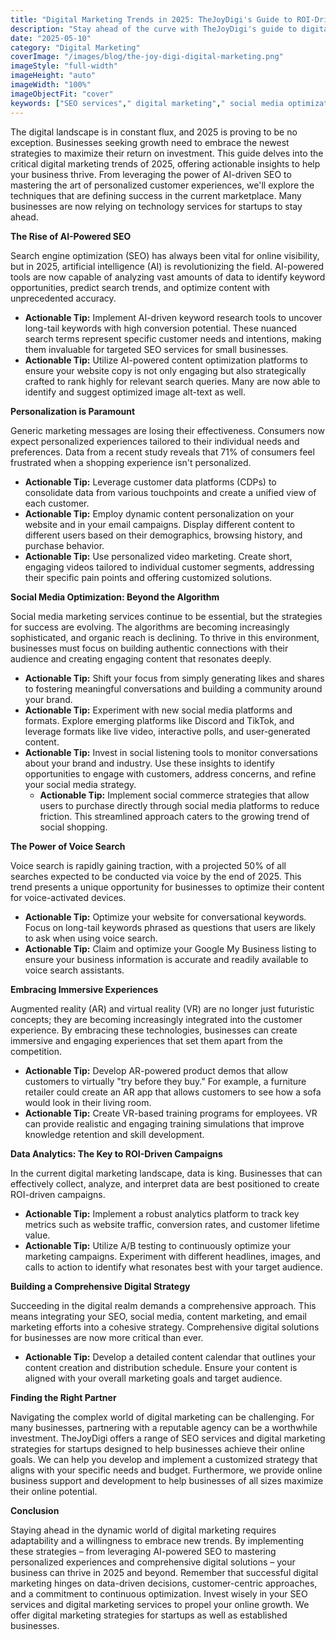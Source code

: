 ```yaml
---
title: "Digital Marketing Trends in 2025: TheJoyDigi's Guide to ROI-Driven Campaigns"
description: "Stay ahead of the curve with TheJoyDigi's guide to digital marketing trends in 2025. Discover how to create ROI-driven campaigns using data analytics, personalization, and innovative channels to reach your target audience effectively."
date: "2025-05-10"
category: "Digital Marketing"
coverImage: "/images/blog/the-joy-digi-digital-marketing.png"
imageStyle: "full-width"
imageHeight: "auto"
imageWidth: "100%"
imageObjectFit: "cover"
keywords: ["SEO services"," digital marketing"," social media optimization","SEO services for small businesses"," digital marketing strategies for startups"," social media marketing services"]
---
```


The digital landscape is in constant flux, and 2025 is proving to be no exception. Businesses seeking growth need to embrace the newest strategies to maximize their return on investment. This guide delves into the critical digital marketing trends of 2025, offering actionable insights to help your business thrive. From leveraging the power of AI-driven SEO to mastering the art of personalized customer experiences, we'll explore the techniques that are defining success in the current marketplace. Many businesses are now relying on technology services for startups to stay ahead.

**The Rise of AI-Powered SEO**

Search engine optimization (SEO) has always been vital for online visibility, but in 2025, artificial intelligence (AI) is revolutionizing the field. AI-powered tools are now capable of analyzing vast amounts of data to identify keyword opportunities, predict search trends, and optimize content with unprecedented accuracy.

*   **Actionable Tip:** Implement AI-driven keyword research tools to uncover long-tail keywords with high conversion potential. These nuanced search terms represent specific customer needs and intentions, making them invaluable for targeted SEO services for small businesses.
*   **Actionable Tip:** Utilize AI-powered content optimization platforms to ensure your website copy is not only engaging but also strategically crafted to rank highly for relevant search queries. Many are now able to identify and suggest optimized image alt-text as well.

**Personalization is Paramount**

Generic marketing messages are losing their effectiveness. Consumers now expect personalized experiences tailored to their individual needs and preferences. Data from a recent study reveals that 71% of consumers feel frustrated when a shopping experience isn't personalized.

*   **Actionable Tip:** Leverage customer data platforms (CDPs) to consolidate data from various touchpoints and create a unified view of each customer.
*   **Actionable Tip:** Employ dynamic content personalization on your website and in your email campaigns. Display different content to different users based on their demographics, browsing history, and purchase behavior.
*   **Actionable Tip:** Use personalized video marketing. Create short, engaging videos tailored to individual customer segments, addressing their specific pain points and offering customized solutions.

**Social Media Optimization: Beyond the Algorithm**

Social media marketing services continue to be essential, but the strategies for success are evolving. The algorithms are becoming increasingly sophisticated, and organic reach is declining. To thrive in this environment, businesses must focus on building authentic connections with their audience and creating engaging content that resonates deeply.

*   **Actionable Tip:** Shift your focus from simply generating likes and shares to fostering meaningful conversations and building a community around your brand.
*   **Actionable Tip:** Experiment with new social media platforms and formats. Explore emerging platforms like Discord and TikTok, and leverage formats like live video, interactive polls, and user-generated content.
*   **Actionable Tip:** Invest in social listening tools to monitor conversations about your brand and industry. Use these insights to identify opportunities to engage with customers, address concerns, and refine your social media strategy.
    *   **Actionable Tip:** Implement social commerce strategies that allow users to purchase directly through social media platforms to reduce friction. This streamlined approach caters to the growing trend of social shopping.

**The Power of Voice Search**

Voice search is rapidly gaining traction, with a projected 50% of all searches expected to be conducted via voice by the end of 2025. This trend presents a unique opportunity for businesses to optimize their content for voice-activated devices.

*   **Actionable Tip:** Optimize your website for conversational keywords. Focus on long-tail keywords phrased as questions that users are likely to ask when using voice search.
*   **Actionable Tip:** Claim and optimize your Google My Business listing to ensure your business information is accurate and readily available to voice search assistants.

**Embracing Immersive Experiences**

Augmented reality (AR) and virtual reality (VR) are no longer just futuristic concepts; they are becoming increasingly integrated into the customer experience. By embracing these technologies, businesses can create immersive and engaging experiences that set them apart from the competition.

*   **Actionable Tip:** Develop AR-powered product demos that allow customers to virtually "try before they buy." For example, a furniture retailer could create an AR app that allows customers to see how a sofa would look in their living room.
*   **Actionable Tip:** Create VR-based training programs for employees. VR can provide realistic and engaging training simulations that improve knowledge retention and skill development.

**Data Analytics: The Key to ROI-Driven Campaigns**

In the current digital marketing landscape, data is king. Businesses that can effectively collect, analyze, and interpret data are best positioned to create ROI-driven campaigns.

*   **Actionable Tip:** Implement a robust analytics platform to track key metrics such as website traffic, conversion rates, and customer lifetime value.
*   **Actionable Tip:** Utilize A/B testing to continuously optimize your marketing campaigns. Experiment with different headlines, images, and calls to action to identify what resonates best with your target audience.

**Building a Comprehensive Digital Strategy**

Succeeding in the digital realm demands a comprehensive approach. This means integrating your SEO, social media, content marketing, and email marketing efforts into a cohesive strategy. Comprehensive digital solutions for businesses are now more critical than ever.

*   **Actionable Tip:** Develop a detailed content calendar that outlines your content creation and distribution schedule. Ensure your content is aligned with your overall marketing goals and target audience.

**Finding the Right Partner**

Navigating the complex world of digital marketing can be challenging. For many businesses, partnering with a reputable agency can be a worthwhile investment. TheJoyDigi offers a range of SEO services and digital marketing strategies for startups designed to help businesses achieve their online goals. We can help you develop and implement a customized strategy that aligns with your specific needs and budget. Furthermore, we provide online business support and development to help businesses of all sizes maximize their online potential.

**Conclusion**

Staying ahead in the dynamic world of digital marketing requires adaptability and a willingness to embrace new trends. By implementing these strategies – from leveraging AI-powered SEO to mastering personalized experiences and comprehensive digital solutions – your business can thrive in 2025 and beyond. Remember that successful digital marketing hinges on data-driven decisions, customer-centric approaches, and a commitment to continuous optimization. Invest wisely in your SEO services and digital marketing services to propel your online growth. We offer digital marketing strategies for startups as well as established businesses.